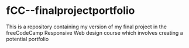 # fCC--finalprojectportfolio
This is a repository containing my version of my final project in the freeCodeCamp Responsive Web design course which involves creating a potential portfolio
